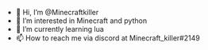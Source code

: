 - 👋 Hi, I’m @Minecraftkiller
- 👀 I’m interested in Minecraft and python
- 🌱 I’m currently learning lua
- 📫 How to reach me via discord at Minecraft_killer#2149

<!---
Minecraftkillir/Minecraftkillir is a ✨ special ✨ repository because its `README.md` (this file) appears on your GitHub profile.
You can click the Preview link to take a look at your changes.
--->
